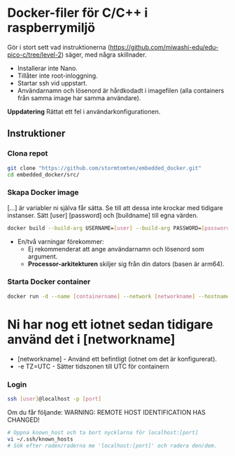 # Docker-filer för C/C++ i raspberrymiljö
Gör i stort sett vad instruktionerna (https://github.com/miwashi-edu/edu-pico-c/tree/level-2) säger, med några skillnader.

- Installerar inte Nano.
- Tillåter inte root-inloggning.
- Startar ssh vid uppstart.
- Användarnamn och lösenord är hårdkodadt i imagefilen (alla containers från samma image har samma användare).


**Uppdatering**
Rättat ett fel i användarkonfigurationen.

## Instruktioner
### Clona repot
```bash
git clone "https://github.com/stormtomten/embedded_docker.git"
cd embedded_docker/src/
```
### Skapa Docker image
[...] är variabler ni själva får sätta. Se till att dessa inte krockar med tidigare instanser.
Sätt [user] [password] och [buildname] till egna värden.
```bash
docker build --build-arg USERNAME=[user] --build-arg PASSWORD=[password] -t [buildname] .
```
- En/två varningar förekommer:
    - Ej rekommenderat att ange användarnamn och lösenord som argument.
    - **Processor-arkitekturen** skiljer sig från din dators (basen är arm64).

### Starta Docker container

```bash
docker run -d --name [containername] --network [networkname] --hostname [hostname] -p [port]:22 -e TZ=UTC [buildname]
```
# Ni har nog ett iotnet sedan tidigare använd det i [networkname]
- [networkname] - Använd ett befintligt (iotnet om det är konfigurerat).
- -e TZ=UTC - Sätter tidszonen till UTC för containern

### Login
```bash
ssh [user]@localhost -p [port]

```
Om du får följande:
WARNING: REMOTE HOST IDENTIFICATION HAS CHANGED!
```bash
# Öppna known_host och ta bort nycklarna för localhost:[port]
vi ~/.ssh/known_hosts
# Sök efter raden/raderna me 'localhost:[port]' och radera den/dem.
```
